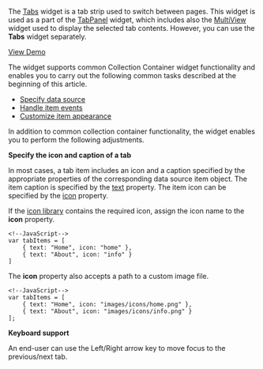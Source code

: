 <article data-show="Content/Applications/16_1/UIWidgets/dxTabs/markup.html,
        Content/Applications/16_1/UIWidgets/dxTabs/script.js,
        Content/Applications/16_1/UIWidgets/dxTabs/styles.css">

The [Tabs](/api-reference/10%20UI%20Widgets/dxTabs '/Documentation/ApiReference/UI_Widgets/dxTabs/') widget is a tab strip used to switch between pages. This widget is used as a part of the [TabPanel](/api-reference/10%20UI%20Widgets/dxTabPanel '/Documentation/ApiReference/UI_Widgets/dxTabPanel/') widget, which includes also the [MultiView](/api-reference/10%20UI%20Widgets/dxMultiView '/Documentation/ApiReference/UI_Widgets/dxMultiView/') widget used to display the selected tab contents. However, you can use the **Tabs** widget separately.

<a href="http://js.devexpress.com/Demos/WidgetsGallery/#demo/navigationtabstabstabs/" class="button orange small fix-width-155" style="margin-right: 20px;" target="_blank">View Demo</a>

The widget supports common Collection Container widget functionality and enables you to carry out the following common tasks described at the beginning of this article.

- [Specify data source](/concepts/10%20UI%20Widgets/10%20UI%20Widget%20Categories/10%20Collection%20Container%20Widgets/0%20Common%20Tasks/0%20Specify%20Data%20Source.md '/Documentation/Guide/UI_Widgets/UI_Widget_Categories/Collection_Container_Widgets/#Common_Tasks/Specify_Data_Source')  
- [Handle item events](/concepts/10%20UI%20Widgets/10%20UI%20Widget%20Categories/10%20Collection%20Container%20Widgets/0%20Common%20Tasks/1%20Handle%20Item%20Events.md '/Documentation/Guide/UI_Widgets/UI_Widget_Categories/Collection_Container_Widgets/#Common_Tasks/Handle_Item_Events')  
- [Customize item appearance](/concepts/10%20UI%20Widgets/10%20UI%20Widget%20Categories/10%20Collection%20Container%20Widgets/0%20Common%20Tasks/2%20Customize%20an%20Item%20Appearance '/Documentation/Guide/UI_Widgets/UI_Widget_Categories/Collection_Container_Widgets/#Common_Tasks/Customize_an_Item_Appearance')  

In addition to common collection container functionality, the widget enables you to perform the following adjustments.

**Specify the icon and caption of a tab**

In most cases, a tab item includes an icon and a caption specified by the appropriate properties of the corresponding data source item object.
The item caption is specified by the [text](/api-reference/10%20UI%20Widgets/CollectionWidget/5%20Default%20Item%20Template/text.md '/Documentation/ApiReference/UI_Widgets/dxTabs/Default_Item_Template/#text') property. The item icon can be specified by the [icon](/api-reference/10%20UI%20Widgets/dxTabs/5%20Default%20Item%20Template/icon.md '/Documentation/ApiReference/UI_Widgets/dxTabs/Default_Item_Template/#icon') property.

If the [icon library](/concepts/60%20Themes/30%20Icon%20Library '/Documentation/Guide/Themes/Icon_Library/') contains the required icon, assign the icon name to the **icon** property.

    <!--JavaScript-->
    var tabItems = [
        { text: "Home", icon: "home" },
        { text: "About", icon: "info" }
    ]

The **icon** property also accepts a path to a custom image file.

    <!--JavaScript-->
    var tabItems = [
        { text: "Home", icon: "images/icons/home.png" },
        { text: "About", icon: "images/icons/info.png" }
    ];

**Keyboard support**

An end-user can use the Left/Right arrow key to move focus to the previous/next tab.
</article>